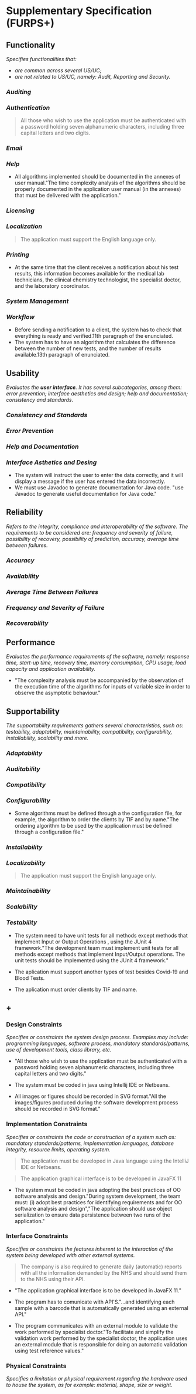 # Supplementary Specification (FURPS+)

## Functionality

_Specifies functionalities that:_

- _are common across several US/UC;_
- _are not related to US/UC, namely: Audit, Reporting and Security._

### _Auditing_

### _Authentication_
>All those who wish to use the application must be authenticated with a password holding seven alphanumeric characters, including three capital letters and two digits.

### _Email_

### _Help_
- All algorithms implemented should be documented in the annexes of user manual."The time complexity analysis of the algorithms should be properly documented in the application user manual (in the annexes) that must be delivered with the application."

### _Licensing_

### _Localization_ 
> The application must support the English language only.

### _Printing_ 
- At the same time that the client receives a notification about his test results, this information becomes available for the medical lab technicians, the clinical chemistry technologist, the specialist doctor, and the laboratory
  coordinator.
  
### _System Management_
  
### _Workflow_ 
- Before sending a notification to a client, the system has to check that everything is ready and verified.11th paragraph of the enunciated.
- The system has to have an algorithm that calculates the difference between the number of new tests, and the number of results available.13th paragraph of enunciated.

## Usability 

_Evaluates the **user interface**. It has several subcategories,
among them: error prevention; interface aesthetics and design; help and
documentation; consistency and standards._

### _Consistency and Standards_

### _Error Prevention_

### _Help and Documentation_

### _Interface Asthetics and Desing_


- The system will instruct the user to enter the data correctly, and it will display a message if the user has entered the data incorrectly.
- We must use Javadoc to generate documentation for Java code. "use Javadoc to generate useful documentation for Java code."

## Reliability
_Refers to the integrity, compliance and interoperability of the software. The requirements to be considered are: frequency and severity of failure, possibility of recovery, possibility of prediction, accuracy, average time between failures._

### _Accuracy_

### _Availability_

### _Average Time Between Failures_

### _Frequency and Severity of Failure_

### _Recoverability_

## Performance
_Evaluates the performance requirements of the software, namely: response time, start-up time, recovery time, memory consumption, CPU usage, load capacity and application availability._
- "The complexity analysis must be accompanied by the observation of the execution time of the
algorithms for inputs of variable size in order to observe the asymptotic behaviour."



## Supportability
_The supportability requirements gathers several characteristics, such as:
testability, adaptability, maintainability, compatibility,
configurability, installability, scalability and more._ 

### _Adaptability_

### _Auditability_

### _Compatibility_

### _Configurability_

- Some algorithms must be defined through a the configuration file, for example, the algorithm to order the clients by TIF and by name."The ordering algorithm to be used by the application must be defined through a configuration
  file."

### _Installability_

### _Localizability_

> The application must support the English language only.

### _Maintainability_

### _Scalability_

### _Testability_

- The system need to have unit tests for all methods except methods that implement Input or Output Operations , using the JUnit 4 framework."The development team must implement unit tests for all methods except methods that implement
  Input/Output operations. The unit tests should be implemented using the JUnit 4 framework."

- The aplication must support another types of test besides Covid-19 and Blood Tests.
- The aplication must order clients by TIF and name.

  
## +

### Design Constraints

_Specifies or constraints the system design process. Examples may include: programming languages, software process, mandatory standards/patterns, use of development tools, class library, etc._

- "All those who wish to use the application must be authenticated with a password holding seven alphanumeric characters,
  including three capital letters and two digits."
  
- The system must be coded in java using Intellij IDE or Netbeans.
  
- All images or figures should be recorded in SVG format."All the images/figures produced during the software development process should be recorded in
  SVG format."
  
  
### Implementation Constraints
_Specifies or constraints the code or construction of a system
such as: mandatory standards/patterns, implementation languages,
database integrity, resource limits, operating system._

>The application must be developed in Java language using the IntelliJ IDE or Netbeans.

>The application graphical interface is to be developed in JavaFX 11

- The system must be coded in java adopting the best practices of OO software analysis and design."During system development, the team must: (i) adopt best practices for identifying requirements
  and for OO software analysis and design","The application should use object serialization to ensure data persistence between two runs of the
  application."


### Interface Constraints
_Specifies or constraints the features inherent to the interaction of the
system being developed with other external systems._

>The company is also required to generate daily (automatic) reports
with all the information demanded by the NHS and should send them to the NHS using their API.

- "The application graphical interface is to be developed in JavaFX 11."

- The program has to comunicate with API'S."...and identifying each sample with a barcode that is
automatically generated using an external API."
  
- The program communicates with an external module to validate the work performed by specialist doctor."To facilitate and simplify the validation work performed by the specialist doctor, the application
  uses an external module that is responsible for doing an automatic validation using test reference
  values."

### Physical Constraints

_Specifies a limitation or physical requirement regarding the hardware used to house the system, as for example: material, shape, size or weight._
